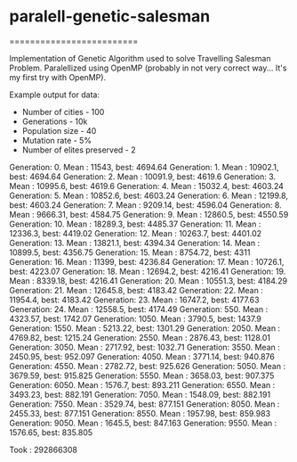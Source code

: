 # paralell-genetic-salesman #
=========================

Implementation of Genetic Algorithm used to solve Travelling Salesman Problem.
Paralellized using OpenMP (probably in not very correct way... It's my first try with OpenMP).

Example output for data:

* Number of cities - 100
* Generations - 10k
* Population size - 40
* Mutation rate - 5%
* Number of elites preserved - 2

Generation: 0. Mean  :  11543,  best:  4694.64
Generation: 1. Mean  :  10902.1,  best:  4694.64
Generation: 2. Mean  :  10091.9,  best:  4619.6
Generation: 3. Mean  :  10995.6,  best:  4619.6
Generation: 4. Mean  :  15032.4,  best:  4603.24
Generation: 5. Mean  :  10852.6,  best:  4603.24
Generation: 6. Mean  :  12199.8,  best:  4603.24
Generation: 7. Mean  :  9209.14,  best:  4596.04
Generation: 8. Mean  :  9666.31,  best:  4584.75
Generation: 9. Mean  :  12860.5,  best:  4550.59
Generation: 10. Mean  :  18289.3,  best:  4485.37
Generation: 11. Mean  :  12336.3,  best:  4419.02
Generation: 12. Mean  :  10263.7,  best:  4401.02
Generation: 13. Mean  :  13821.1,  best:  4394.34
Generation: 14. Mean  :  10899.5,  best:  4356.75
Generation: 15. Mean  :  8754.72,  best:  4311
Generation: 16. Mean  :  11399,  best:  4236.84
Generation: 17. Mean  :  10726.1,  best:  4223.07
Generation: 18. Mean  :  12694.2,  best:  4216.41
Generation: 19. Mean  :  8339.18,  best:  4216.41
Generation: 20. Mean  :  10551.3,  best:  4184.29
Generation: 21. Mean  :  12645.8,  best:  4183.42
Generation: 22. Mean  :  11954.4,  best:  4183.42
Generation: 23. Mean  :  16747.2,  best:  4177.63
Generation: 24. Mean  :  12558.5,  best:  4174.49
Generation: 550. Mean  :  4323.57,  best:  1742.07
Generation: 1050. Mean  :  3790.5,  best:  1437.9
Generation: 1550. Mean  :  5213.22,  best:  1301.29
Generation: 2050. Mean  :  4769.82,  best:  1215.24
Generation: 2550. Mean  :  2876.43,  best:  1128.01
Generation: 3050. Mean  :  2717.92,  best:  1032.71
Generation: 3550. Mean  :  2450.95,  best:  952.097
Generation: 4050. Mean  :  3771.14,  best:  940.876
Generation: 4550. Mean  :  2782.72,  best:  925.626
Generation: 5050. Mean  :  3679.59,  best:  915.825
Generation: 5550. Mean  :  3658.03,  best:  907.375
Generation: 6050. Mean  :  1576.7,  best:  893.211
Generation: 6550. Mean  :  3493.23,  best:  882.191
Generation: 7050. Mean  :  1548.09,  best:  882.191
Generation: 7550. Mean  :  3529.74,  best:  877.151
Generation: 8050. Mean  :  2455.33,  best:  877.151
Generation: 8550. Mean  :  1957.98,  best:  859.983
Generation: 9050. Mean  :  1645.5,  best:  847.163
Generation: 9550. Mean  :  1576.65,  best:  835.805

Took  :  292866308





